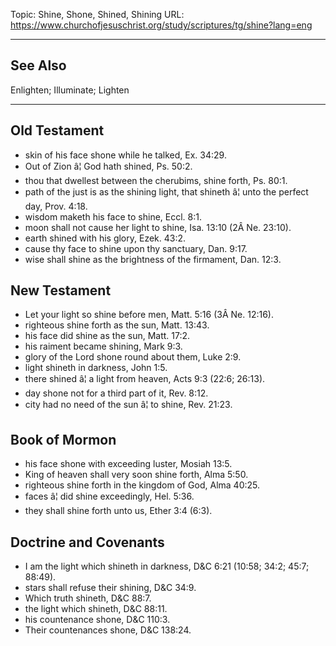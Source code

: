 Topic: Shine, Shone, Shined, Shining
URL: https://www.churchofjesuschrist.org/study/scriptures/tg/shine?lang=eng

---

## See Also

Enlighten; Illuminate; Lighten

---

## Old Testament

- skin of his face shone while he talked, Ex. 34:29.
- Out of Zion â¦ God hath shined, Ps. 50:2.
- thou that dwellest between the cherubims, shine forth, Ps. 80:1.
- path of the just is as the shining light, that shineth â¦ unto the perfect day, Prov. 4:18.
- wisdom maketh his face to shine, Eccl. 8:1.
- moon shall not cause her light to shine, Isa. 13:10 (2Â Ne. 23:10).
- earth shined with his glory, Ezek. 43:2.
- cause thy face to shine upon thy sanctuary, Dan. 9:17.
- wise shall shine as the brightness of the firmament, Dan. 12:3.

## New Testament

- Let your light so shine before men, Matt. 5:16 (3Â Ne. 12:16).
- righteous shine forth as the sun, Matt. 13:43.
- his face did shine as the sun, Matt. 17:2.
- his raiment became shining, Mark 9:3.
- glory of the Lord shone round about them, Luke 2:9.
- light shineth in darkness, John 1:5.
- there shined â¦ a light from heaven, Acts 9:3 (22:6; 26:13).
- day shone not for a third part of it, Rev. 8:12.
- city had no need of the sun â¦ to shine, Rev. 21:23.

## Book of Mormon

- his face shone with exceeding luster, Mosiah 13:5.
- King of heaven shall very soon shine forth, Alma 5:50.
- righteous shine forth in the kingdom of God, Alma 40:25.
- faces â¦ did shine exceedingly, Hel. 5:36.
- they shall shine forth unto us, Ether 3:4 (6:3).

## Doctrine and Covenants

- I am the light which shineth in darkness, D&C 6:21 (10:58; 34:2; 45:7; 88:49).
- stars shall refuse their shining, D&C 34:9.
- Which truth shineth, D&C 88:7.
- the light which shineth, D&C 88:11.
- his countenance shone, D&C 110:3.
- Their countenances shone, D&C 138:24.

